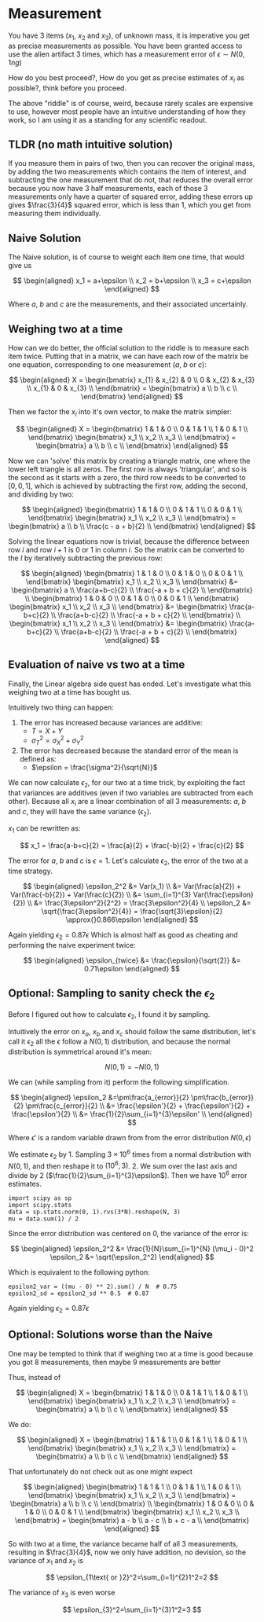 # Measurement

You have 3 items ($x_1$, $x_2$ and $x_3$), of unknown mass, it is imperative
you get as precise measurements as possible. You have been granted access to
use the alien artifact 3 times, which has a measurement error of $\epsilon\sim
N(0, 1ng)$

How do you best proceed?, How do you get as precise estimates of $x_i$ as
possible?, think before you proceed.

The above "riddle" is of course, weird, because rarely scales are expensive to
use, however most people have an intuitive understanding of how they work, so I
am using it as a standing for any scientific readout.

## TLDR (no math intuitive solution)
If you measure them in pairs of two, then you can recover the original mass, by
adding the two measurements which contains the item of interest, and
subtracting the one measurement that do not, that reduces the overall error
because you now have 3 half measurements, each of those 3 measurements only
have a quarter of squared error, adding these errors up gives $\frac{3}{4}$ squared
error, which is less than 1, which you get from measuring them individually.

## Naive Solution
The Naive solution, is of course to weight each item one time, that would give us

$$
\begin{aligned}
	x_1 = a+\epsilon \\
	x_2 = b+\epsilon \\
	x_3 = c+\epsilon
\end{aligned}
$$

Where $a$, $b$ and $c$ are the measurements, and their associated uncertainly.

## Weighing two at a time
How can we do better, the official solution to the riddle is to measure each
item twice. Putting that in a matrix, we can have each row of the matrix be one
equation, corresponding to one measurement ($a$, $b$ or $c$):

$$
\begin{aligned}
	X = 
	\begin{bmatrix}
		x_{1} & x_{2} & 0     \\
		0     & x_{2} & x_{3} \\
		x_{1} & 0     & x_{3} \\
	\end{bmatrix}
	= 
	\begin{bmatrix}
		a \\ b \\ c \\
	\end{bmatrix}
\end{aligned}
$$

Then we factor the $x_i$ into it's own vector, to make the matrix simpler:

$$
\begin{aligned}
	X = 
	\begin{bmatrix}
		1 & 1 & 0 \\
		0 & 1 & 1 \\
		1 & 0 & 1 \\
	\end{bmatrix}
	\begin{bmatrix}
		x_1 \\ x_2 \\ x_3 \\
	\end{bmatrix} = 
	\begin{bmatrix}
		a \\ b \\ c \\
	\end{bmatrix} 
\end{aligned}
$$

Now we can 'solve' this matrix by creating a triangle matrix, one where the
lower left triangle is all zeros. The first row is always 'triangular', and so
is the second as it starts with a zero, the third row needs to be converted to
$[0, 0, 1]$, which is achieved by subtracting the first row, adding the
second, and dividing by two:

$$
\begin{aligned}
	\begin{bmatrix}
		1 & 1 & 0 \\
		0 & 1 & 1 \\
		0 & 0 & 1 \\
	\end{bmatrix}
	\begin{bmatrix}
		x_1 \\ x_2 \\ x_3 \\
	\end{bmatrix}
	= 
	\begin{bmatrix}
		a \\ b \\ \frac{c - a + b}{2} \\
	\end{bmatrix}
\end{aligned}
$$

Solving the linear equations now is trivial, because the difference
between row $i$ and row $i+1$ is 0 or 1 in column $i$. So the matrix can be
converted to the $I$ by iteratively subtracting the previous row:

$$
\begin{aligned}
	\begin{bmatrix}
		1 & 1 & 0 \\
		0 & 1 & 0 \\
		0 & 0 & 1 \\
	\end{bmatrix}
	\begin{bmatrix}
		x_1 \\ x_2 \\ x_3 \\
	\end{bmatrix}
	&= 
	\begin{bmatrix}
		a \\ 
		\frac{a+b-c}{2} \\
		\frac{-a + b + c}{2} \\
	\end{bmatrix}
	\\
	\begin{bmatrix}
		1 & 0 & 0 \\
		0 & 1 & 0 \\
		0 & 0 & 1 \\
	\end{bmatrix}
	\begin{bmatrix}
		x_1 \\ x_2 \\ x_3 \\
	\end{bmatrix}
	&= 
	\begin{bmatrix}
		\frac{a-b+c}{2} \\
		\frac{a+b-c}{2} \\
		\frac{-a + b + c}{2} \\
	\end{bmatrix}
	\\
	\begin{bmatrix}
		x_1 \\ x_2 \\ x_3 \\
	\end{bmatrix}
	&= 
	\begin{bmatrix}
		\frac{a-b+c}{2} \\
		\frac{a+b-c}{2} \\
		\frac{-a + b + c}{2} \\
	\end{bmatrix}
\end{aligned}
$$

## Evaluation of naive vs two at a time
Finally, the Linear algebra side quest has ended. Let's investigate what this
weighing two at a time has bought us. 

Intuitively two thing can happen:

1. The error has increased because variances are additive:
    * $T = X + Y$ 
    * $\sigma_{T}^2 = \sigma_{X}^2 + \sigma_{Y}^2$
2. The error has decreased because the standard error of the mean is defined as:
    * $\epsilon = \frac{\sigma^2}{\sqrt{N}}$

We can now calculate $\epsilon_2$, for our two at a time trick, by 
exploiting the fact that variances are additives (even if two variables are
subtracted from each other). Because all $x_i$ are a linear combination of all 3
measurements: $a$, $b$ and $c$, they will have the same variance
($\epsilon_2$). 
<!-- Because $Var(a) = Var(-a) = \epsilon$ -->

$x_1$ can be rewritten as:

$$
x_1 = \frac{a-b+c}{2} = \frac{a}{2} + \frac{-b}{2} + \frac{c}{2}
$$

The error for $a$, $b$ and $c$ is $\epsilon=1$. Let's calculate $\epsilon_2$,
the error of the two at a time strategy.

$$
\begin{aligned}
    \epsilon_2^2 &= Var(x_1) \\
                 &= Var(\frac{a}{2}) + Var(\frac{-b}{2}) + Var(\frac{c}{2}) \\
                 &= \sum_{i=1}^{3} Var(\frac{\epsilon}{2}) \\
                 &= \frac{3\epsilon^2}{2^2} = \frac{3\epsilon^2}{4} \\
    \epsilon_2   &= \sqrt{\frac{3\epsilon^2}{4}} = \frac{\sqrt{3}\epsilon}{2} 
                    \approx{}0.866\epsilon 
\end{aligned}
$$

<!-- $$ -->
<!-- \begin{aligned} -->
<!--     x_1 = \frac{a-b+c}{2} = \frac{a}{2} + \frac{-b}{2} + \frac{c}{2} -->
<!--     \epsilon_2^2 &= Var(x_1) = \frac{a}{2} + \frac{-b}{2} + \frac{c}{2} -->
<!--  -->
<!--     \epsilon_2^2 &= Var(x_1) = Var(x_2) = Var(x_3) \\ -->
<!--                  &= \sum_{i=1}^3\frac{1^2}{2^2} = \frac{3}{4} \\ -->
<!--     \epsilon_2   &= \sqrt{\frac{3}{4}} = \frac{\sqrt{3}}{2} \approx{}0.866  -->
<!-- \end{aligned} -->
<!-- $$ -->

Again yielding $\epsilon_2=0.87\epsilon$
Which is almost half as good as cheating and performing the naive experiment
twice:

$$
\begin{aligned}
    \epsilon_{twice} &= \frac{\epsilon}{\sqrt{2}}
                     &= 0.71\epsilon
\end{aligned}
$$


## Optional: Sampling to sanity check the $\epsilon_2$

Before I figured out how to calculate $\epsilon_2$, I found it by sampling.

Intuitively the error on $x_a$, $x_b$ and $x_c$ should follow the same
distribution, let's call it $\epsilon_2$ all the $\epsilon$ follow a $N(0,1)$
distribution, and because the normal distribution is symmetrical around it's
mean:

$$
N(0,1)=-N(0,1)
$$

We can (while sampling from it) perform the following simplification.

$$
\begin{aligned}
    \epsilon_2 &=\pm\frac{a_{error}}{2} \pm\frac{b_{error}}{2} \pm\frac{c_{error}}{2} \\ 
               &= \frac{\epsilon'}{2} + \frac{\epsilon'}{2} + \frac{\epsilon'}{2} \\ 
               &= \frac{1}{2}\sum_{i=1}^{3}\epsilon'  \\
\end{aligned}
$$

Where $\epsilon'$ is a random variable drawn from from the error distribution
$N(0, \epsilon)$

<!-- Which means the $\epsilon_2$ estimate will be true for all $x_i$. -->

We estimate $\epsilon_2$ by 1. Sampling $3\times{}10^6$ times from a normal
distribution with $N(0, 1)$, and then reshape it to $(10^6, 3)$. 2. We sum over
the last axis and divide by 2 ($\frac{1}{2}\sum_{i=1}^{3}\epsilon$). Then we
have $10^6$ error estimates.

```
import scipy as sp
import scipy.stats
data = sp.stats.norm(0, 1).rvs(3*N).reshape(N, 3)
mu = data.sum(1) / 2
```

Since the error distribution was centered on 0, the variance of the error is:

$$
\begin{aligned}
    \epsilon_2^2 &= \frac{1}{N}\sum_{i=1}^{N} (\mu_i - 0)^2
    \epsilon_2   &= \sqrt(\epsilon_2^2)
\end{aligned}
$$

Which is equivalent to the following python:

```
epsilon2_var = ((mu - 0) ** 2).sum() / N  # 0.75
epsilon2_sd = epsilon2_sd ** 0.5  # 0.87
```

Again yielding $\epsilon_2=0.87\epsilon$


## Optional: Solutions worse than the Naive
One may be tempted to think that if weighing two at a time is good because you
got 8 measurements, then maybe 9 measurements are better

Thus, instead of

$$
\begin{aligned}
	X = 
	\begin{bmatrix}
		1 & 1 & 0 \\
		0 & 1 & 1 \\
		1 & 0 & 1 \\
	\end{bmatrix}
	\begin{bmatrix}
		x_1 \\ x_2 \\ x_3 \\
	\end{bmatrix} = 
	\begin{bmatrix}
		a \\ b \\ c \\
	\end{bmatrix} 
\end{aligned}
$$

We do:

$$
\begin{aligned}
	X = 
	\begin{bmatrix}
		1 & 1 & 1 \\
		0 & 1 & 1 \\
		1 & 0 & 1 \\
	\end{bmatrix}
	\begin{bmatrix}
		x_1 \\ x_2 \\ x_3 \\
	\end{bmatrix} = 
	\begin{bmatrix}
		a \\ b \\ c \\
	\end{bmatrix} 
\end{aligned}
$$

That unfortunately do not check out as one might expect

$$
\begin{aligned}
	\begin{bmatrix}
		1 & 1 & 1 \\
		0 & 1 & 1 \\
		1 & 0 & 1 \\
	\end{bmatrix}
	\begin{bmatrix}
		x_1 \\ x_2 \\ x_3 \\
	\end{bmatrix} = 
	\begin{bmatrix}
		a \\ b \\ c \\
	\end{bmatrix} 
    \\
	\begin{bmatrix}
		1 & 0 & 0 \\
		0 & 1 & 0 \\
		0 & 0 & 1 \\
	\end{bmatrix}
	\begin{bmatrix}
		x_1 \\ x_2 \\ x_3 \\
	\end{bmatrix} = 
	\begin{bmatrix}
		a - b \\ a - c \\ b + c - a \\
	\end{bmatrix} 
\end{aligned}
$$

So with two at a time, the variance became half of all 3 measurements, resulting
in $\frac{3}{4}$, now we only have addition, no devision, so the variance of
$x_1$ and $x_2$ is 

$$
\epsilon_{1\text{ or }2}^2=\sum_{i=1}^{2}1^2=2
$$ 

The variance of $x_3$ is even worse

$$
\epsilon_{3}^2=\sum_{i=1}^{3}1^2=3
$$


